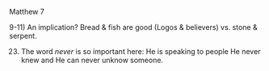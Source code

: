 Matthew 7


9-11) An implication?  Bread & fish are good (Logos & believers) vs. stone & serpent.


23) The word _never_ is so important here: He is speaking to people He never knew and He can never unknow someone.
